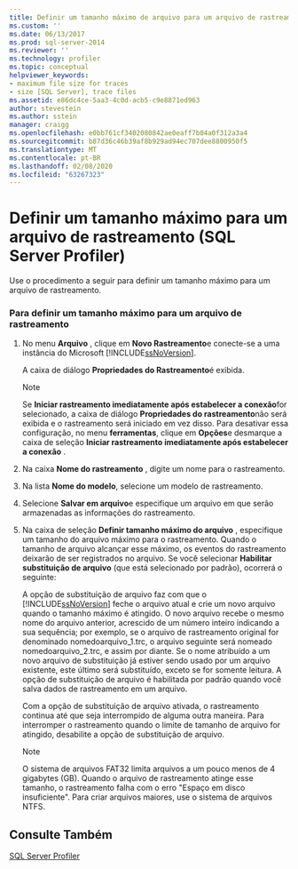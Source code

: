 ```yaml
---
title: Definir um tamanho máximo de arquivo para um arquivo de rastreamento (SQL Server Profiler) | Microsoft Docs
ms.custom: ''
ms.date: 06/13/2017
ms.prod: sql-server-2014
ms.reviewer: ''
ms.technology: profiler
ms.topic: conceptual
helpviewer_keywords:
- maximum file size for traces
- size [SQL Server], trace files
ms.assetid: e86dc4ce-5aa3-4c0d-acb5-c9e8871ed963
author: stevestein
ms.author: sstein
manager: craigg
ms.openlocfilehash: e0bb761cf3402080842ae0eaff7b04a0f312a3a4
ms.sourcegitcommit: b87d36c46b39af8b929ad94ec707dee8800950f5
ms.translationtype: MT
ms.contentlocale: pt-BR
ms.lasthandoff: 02/08/2020
ms.locfileid: "63267323"
---
```

# <a name="set-a-maximum-file-size-for-a-trace-file-sql-server-profiler"></a>Definir um tamanho máximo para um arquivo de rastreamento (SQL Server Profiler)
  Use o procedimento a seguir para definir um tamanho máximo para um arquivo de rastreamento.  
  
### <a name="to-set-a-maximum-file-size-for-a-trace-file"></a>Para definir um tamanho máximo para um arquivo de rastreamento  
  
1.  No menu **Arquivo** , clique em **Novo Rastreamento**e conecte-se a uma instância do Microsoft [!INCLUDE[ssNoVersion](../../includes/ssnoversion-md.md)].  
  
     A caixa de diálogo **Propriedades do Rastreamento**é exibida.  
  
    > [!NOTE]  
    >  Se **Iniciar rastreamento imediatamente após estabelecer a conexão**for selecionado, a caixa de diálogo **Propriedades do rastreamento**não será exibida e o rastreamento será iniciado em vez disso. Para desativar essa configuração, no menu **ferramentas**, clique em **Opções**e desmarque a caixa de seleção **Iniciar rastreamento imediatamente após estabelecer a conexão** .  
  
2.  Na caixa **Nome do rastreamento** , digite um nome para o rastreamento.  
  
3.  Na lista **Nome do modelo**, selecione um modelo de rastreamento.  
  
4.  Selecione **Salvar em arquivo**e especifique um arquivo em que serão armazenadas as informações do rastreamento.  
  
5.  Na caixa de seleção **Definir tamanho máximo do arquivo** , especifique um tamanho do arquivo máximo para o rastreamento. Quando o tamanho de arquivo alcançar esse máximo, os eventos do rastreamento deixarão de ser registrados no arquivo. Se você selecionar **Habilitar substituição de arquivo** (que está selecionado por padrão), ocorrerá o seguinte:  
  
     A opção de substituição de arquivo faz com que o [!INCLUDE[ssNoVersion](../../includes/ssnoversion-md.md)] feche o arquivo atual e crie um novo arquivo quando o tamanho máximo é atingido. O novo arquivo recebe o mesmo nome do arquivo anterior, acrescido de um número inteiro indicando a sua sequência; por exemplo, se o arquivo de rastreamento original for denominado nomedoarquivo_1.trc, o arquivo seguinte será nomeado nomedoarquivo_2.trc, e assim por diante. Se o nome atribuído a um novo arquivo de substituição já estiver sendo usado por um arquivo existente, este último será substituído, exceto se for somente leitura. A opção de substituição de arquivo é habilitada por padrão quando você salva dados de rastreamento em um arquivo.  
  
     Com a opção de substituição de arquivo ativada, o rastreamento continua até que seja interrompido de alguma outra maneira. Para interromper o rastreamento quando o limite de tamanho de arquivo for atingido, desabilite a opção de substituição de arquivo.  
  
    > [!NOTE]  
    >  O sistema de arquivos FAT32 limita arquivos a um pouco menos de 4 gigabytes (GB). Quando o arquivo de rastreamento atinge esse tamanho, o rastreamento falha com o erro "Espaço em disco insuficiente". Para criar arquivos maiores, use o sistema de arquivos NTFS.  
  
## <a name="see-also"></a>Consulte Também  
 [SQL Server Profiler](sql-server-profiler.md)  
  
  
